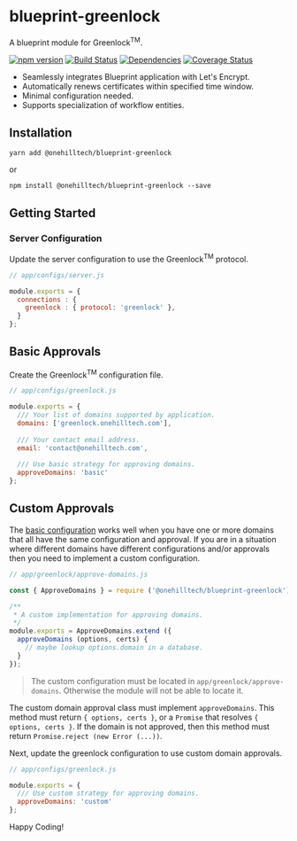 blueprint-greenlock
=====================

A blueprint module for Greenlock<sup>TM</sup>.

[![npm version](https://img.shields.io/npm/v/@onehilltech/blueprint-greenlock.svg?maxAge=2592000)](https://www.npmjs.com/package/@onehilltech/blueprint-greenlock)
[![Build Status](https://travis-ci.org/onehilltech/blueprint-greenlock.svg?branch=master)](https://travis-ci.org/onehilltech/blueprint-greenlock)
[![Dependencies](https://david-dm.org/onehilltech/blueprint-greenlock.svg)](https://david-dm.org/onehilltech/blueprint-greenlock)
[![Coverage Status](https://coveralls.io/repos/github/onehilltech/blueprint-greenlock/badge.svg?branch=master)](https://coveralls.io/github/onehilltech/blueprint-greenlock?branch=master)

* Seamlessly integrates Blueprint application with Let's Encrypt.
* Automatically renews certificates within specified time window.
* Minimal configuration needed.
* Supports specialization of workflow entities.

Installation
--------------

    yarn add @onehilltech/blueprint-greenlock
    
or
 
    npm install @onehilltech/blueprint-greenlock --save


Getting Started
--------------------

### Server Configuration

Update the server configuration to use the Greenlock<sup>TM</sup> protocol.

```javascript
// app/configs/server.js

module.exports = {
  connections : {
    greenlock : { protocol: 'greenlock' },
  }
};
```

## Basic Approvals

Create the Greenlock<sup>TM</sup> configuration file.

```javascript
// app/configs/greenlock.js

module.exports = {
  /// Your list of domains supported by application.
  domains: ['greenlock.onehilltech.com'],
  
  /// Your contact email address.
  email: 'contact@onehilltech.com',
  
  /// Use basic strategy for approving domains.
  approveDomains: 'basic'
};
```

## Custom Approvals

The [basic configuration](#basic-configuration) works well when you have one or
more domains that all have the same configuration and approval. If you are in a 
situation where different domains have different configurations and/or approvals
then you need to implement a custom configuration.

```javascript
// app/greenlock/approve-domains.js

const { ApproveDomains } = require ('@onehilltech/blueprint-greenlock');

/**
 * A custom implementation for approving domains. 
 */
module.exports = ApproveDomains.extend ({
  approveDomains (options, certs) {
    // maybe lookup options.domain in a database.
  } 
});
```

> The custom configuration must be located in `app/greenlock/approve-domains`. Otherwise
> the module will not be able to locate it.

The custom domain approval class must implement `approveDomains`. This method must 
return `{ options, certs }`, or a `Promise` that resolves `{ options, certs }`. If
the domain is not approved, then this method must return `Promise.reject (new Error (...))`.

Next, update the greenlock configuration to use custom domain approvals.

```javascript
// app/configs/greenlock.js

module.exports = {
  /// Use custom strategy for approving domains.
  approveDomains: 'custom'
};
```

Happy Coding!
